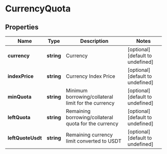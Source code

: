 # CurrencyQuota

## Properties

Name | Type | Description | Notes
------------ | ------------- | ------------- | -------------
**currency** | **string** | Currency | [optional] [default to undefined]
**indexPrice** | **string** | Currency Index Price | [optional] [default to undefined]
**minQuota** | **string** | Minimum borrowing/collateral limit for the currency | [optional] [default to undefined]
**leftQuota** | **string** | Remaining borrowing/collateral quota for the currency | [optional] [default to undefined]
**leftQuoteUsdt** | **string** | Remaining currency limit converted to USDT | [optional] [default to undefined]

